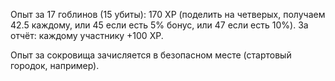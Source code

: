 Опыт за 17 гоблинов (15 убиты): 170 XP (поделить на четверых, получаем 42.5 каждому, или 45 если есть 5% бонус, или 47
если есть 10%). За отчёт: каждому участнику +100 XP.

Опыт за сокровища зачисляется в безопасном месте (стартовый городок, например).
